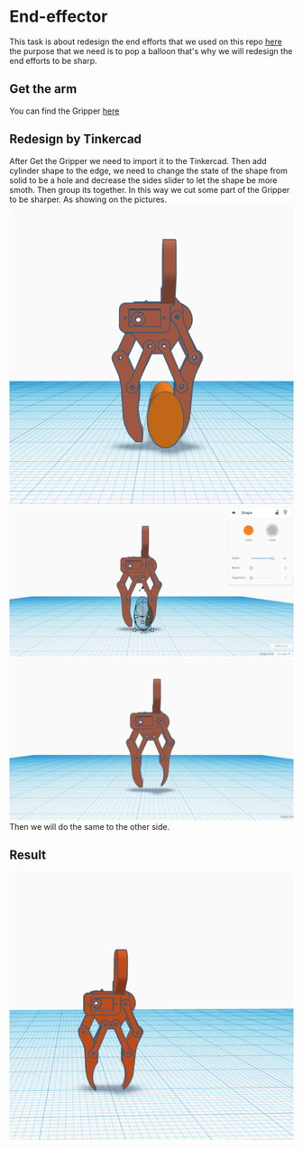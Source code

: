 # End-effector
This task is about redesign the end efforts that we used on this repo [here](https://github.com/MonaAl-Dawsari/connect-robot-arm) the purpose that we need is to pop a balloon that's why we will redesign the end efforts to be sharp.
## Get the arm
You can find the Gripper [here](https://github.com/smart-methods/arduino_robot_arm/tree/main/robot_arm_pkg/meshes/stl)
## Redesign by Tinkercad
After Get the Gripper we need to import it to the Tinkercad.
Then add cylinder shape to the edge, we need to change the state of the shape from solid to be a hole and decrease the sides slider to let the shape be more smoth. Then group its together. In this way we cut some part of the Gripper to be sharper. As showing on the pictures.
![1](https://github.com/MonaAl-Dawsari/End-effector/blob/main/img/p1.PNG)
![2](https://github.com/MonaAl-Dawsari/End-effector/blob/main/img/p2.PNG) 
![3](https://github.com/MonaAl-Dawsari/End-effector/blob/main/img/p3.PNG) 
Then we will do the same to the other side. 
## Result
![](https://github.com/MonaAl-Dawsari/End-effector/blob/main/img/fin.PNG) 
